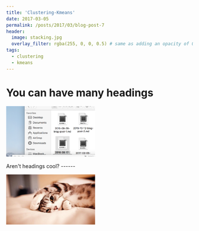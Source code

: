```yaml
---
title: 'Clustering-Kmeans'
date: 2017-03-05
permalink: /posts/2017/03/blog-post-7
header:
  image: stacking.jpg
  overlay_filter: rgba(255, 0, 0, 0.5) # same as adding an opacity of 0.5 to a black background
tags:
  - clustering
  - kmeans
---
```





You can have many headings
======
<p float="left"><img src="/images/test.png" width="240" /></p>
Aren't headings cool?
------
<p float="left"><img src="/images/cat.jpg" width="240" /></p>


